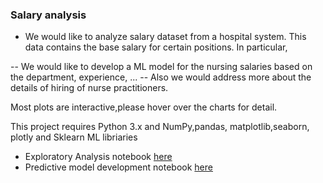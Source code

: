 ### Salary analysis

- We would like to analyze salary dataset from a hospital system. This data contains the base salary for certain positions. In particular,

-- We would like to develop a ML model for the nursing salaries based on the department, experience, ...
-- Also we would address more about the details of hiring of nurse practitioners.

Most plots are interactive,please hover over the charts for detail.

This project requires Python 3.x and NumPy,pandas, matplotlib,seaborn, plotly
and Sklearn ML libriaries

- Exploratory Analysis notebook [here](https://nbviewer.jupyter.org/github/leinada/Business/blob/master/salaryAnalysis/salaryAnalysis_EDA.html)
- Predictive model development  notebook [here](https://nbviewer.jupyter.org/github/leinada/Business/blob/master/salaryAnalysis/salaryAnalysis_ml.html)